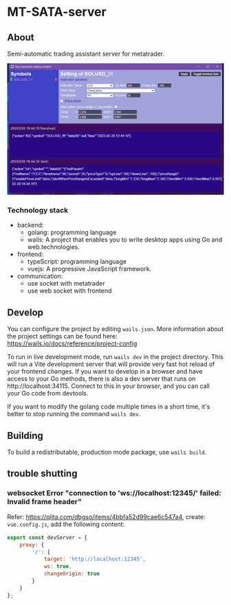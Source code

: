 # MT-SATA-server

## About

Semi-automatic trading assistant server for metatrader.

![screenshot](./docs/screenshot.png)

### Technology stack

* backend:
  * golang: programming language
  * wails: A project that enables you to write desktop apps using Go and web.technologies.
* frontend:
  * typeScript: programming language
  * vuejs: A progressive JavaScript framework.
* communication:
  * use socket with metatrader
  * use web socket with frontend

## Develop

You can configure the project by editing `wails.json`. More information about the project settings can be found
here: https://wails.io/docs/reference/project-config

To run in live development mode, run `wails dev` in the project directory. This will run a Vite development
server that will provide very fast hot reload of your frontend changes. If you want to develop in a browser
and have access to your Go methods, there is also a dev server that runs on http://localhost:34115. Connect
to this in your browser, and you can call your Go code from devtools.

If you want to modify the golang code multiple times in a short time, it's better to stop running the command `wails dev`.

## Building

To build a redistributable, production mode package, use `wails build`.

## trouble shutting

### websocket Error "connection to 'ws://localhost:12345/' failed: Invalid frame header"
Refer: https://qiita.com/dbgso/items/4bbfa52d99cae6c547a4, create: `vue.config.js`, add the following content:

```js
export const devServer = {
    proxy: {
        '/': {
            target: 'http://localhost:12345',
            ws: true,
            changeOrigin: true
        }
    }
};
```